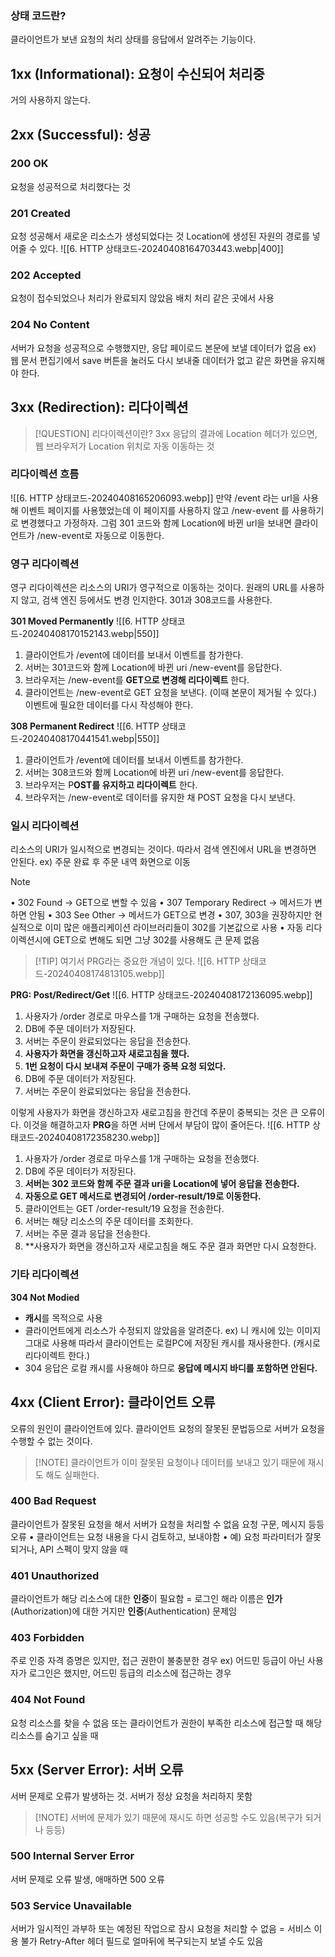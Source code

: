 ### 상태 코드란?
클라이언트가 보낸 요청의 처리 상태를 응답에서 알려주는 기능이다.

## 1xx (Informational): 요청이 수신되어 처리중 
거의 사용하지 않는다.

## 2xx (Successful): 성공
### 200 OK
요청을 성공적으로 처리했다는 것
### 201 Created
요청 성공해서 새로운 리소스가 생성되었다는 것
Location에 생성된 자원의 경로를 넣어줄 수 있다.
![[6. HTTP 상태코드-20240408164703443.webp|400]]

### 202 Accepted
요청이 접수되었으나 처리가 완료되지 않았음
배치 처리 같은 곳에서 사용
### 204 No Content
서버가 요청을 성공적으로 수행했지만, 응답 페이로드 본문에 보낼 데이터가 없음
ex) 웹 문서 편집기에서 save 버튼을 눌러도 다시 보내줄 데이터가 없고 같은 화면을 유지해야 한다.

## 3xx (Redirection): 리다이렉션
> [!QUESTION] 리다이렉션이란?
>  3xx 응답의 결과에 Location 헤더가 있으면, 웹 브라우저가 Location 위치로 자동 이동하는 것

### 리다이렉션 흐름
![[6. HTTP 상태코드-20240408165206093.webp]]
만약 /event 라는 url을 사용해 이벤트 페이지를 사용했었는데 이 페이지를 사용하지 않고 /new-event 를 사용하기로 변경했다고 가정하자.
그럼 301 코드와 함께 Location에 바뀐 url을 보내면 클라이언트가 /new-event로 자동으로 이동한다.

### 영구 리다이렉션
영구 리다이렉션은 리소스의 URI가 영구적으로 이동하는 것이다.
원래의 URL를 사용하지 않고, 검색 엔진 등에서도 변경 인지한다.
301과 308코드를 사용한다.

**301 Moved Permanently**
![[6. HTTP 상태코드-20240408170152143.webp|550]]

1. 클라이언트가 /event에 데이터를 보내서 이벤트를 참가한다.
2. 서버는 301코드와 함께 Location에 바뀐 uri /new-event를 응답한다.
3. 브라우저는 /new-event를 **GET으로 변경해 리다이렉트** 한다.
4. 클라이언트는 /new-event로 GET 요청을 보낸다. (이때 본문이 제거될 수 있다.)
   이벤트에 필요한 데이터를 다시 작성해야 한다.

**308 Permanent Redirect**
![[6. HTTP 상태코드-20240408170441541.webp|550]]
1. 클라이언트가 /event에 데이터를 보내서 이벤트를 참가한다.
2. 서버는 308코드와 함께 Location에 바뀐 uri /new-event를 응답한다.
3. 브라우저는 P**OST를 유지하고 리다이렉트** 한다.
4. 브라우저는 /new-event로 데이터를 유지한 채 POST 요청을 다시 보낸다.

### 일시 리다이렉션
리소스의 URI가 일시적으로 변경되는 것이다.
따라서 검색 엔진에서 URL을 변경하면 안된다.
ex) 주문 완료 후 주문 내역 화면으로 이동 

> [!NOTE]
> • 302 Found -> GET으로 변할 수 있음 
> • 307 Temporary Redirect -> 메서드가 변하면 안됨 
> • 303 See Other -> 메서드가 GET으로 변경
> • 307, 303을 권장하지만 현실적으로 이미 많은 애플리케이션 라이브러리들이 302를 기본값으로 사용 
> • 자동 리다이렉션시에 GET으로 변해도 되면 그냥 302를 사용해도 큰 문제 없음

> [!TIP] 여기서 PRG라는 중요한 개념이 있다.
> ![[6. HTTP 상태코드-20240408174813105.webp]]

**PRG: Post/Redirect/Get**
![[6. HTTP 상태코드-20240408172136095.webp]]
1. 사용자가 /order 경로로 마우스를 1개 구매하는 요청을 전송했다.
2. DB에 주문 데이터가 저장된다.
3. 서버는 주문이 완료되었다는 응답을 전송한다.
4. **사용자가 화면을 갱신하고자 새로고침을 했다.**
5. **1번 요청이 다시 보내져 주문이 구매가 중복 요청 되었다.**
6. DB에 주문 데이터가 저장된다.
7. 서버는 주문이 완료되었다는 응답을 전송한다.

이렇게 사용자가 화면을 갱신하고자 새로고침을 한건데 주문이 중복되는 것은 큰 오류이다. 
이것을 해결하고자 **PRG**을 하면 서버 단에서 부담이 많이 줄어든다.
![[6. HTTP 상태코드-20240408172358230.webp]]
1.  사용자가 /order 경로로 마우스를 1개 구매하는 요청을 전송했다.
2. DB에 주문 데이터가 저장된다.
3. **서버는 302 코드와 함께 주문 결과 uri을 Location에 넣어 응답을 전송한다.**
4. **자동으로 GET 메서드로 변경되어 /order-result/19로 이동한다.**
5. 클라이언트는 GET /order-result/19 요청을 전송한다.
6. 서버는 해당 리소스의 주문 데이터를 조회한다.
7. 서버는 주문 결과 응답을 전송한다.
8. **사용자가 화면을 갱신하고자 새로고침을 해도 주문 결과 화면만 다시 요청한다.

### 기타 리다이렉션
**304 Not Modied**
- **캐시**를 목적으로 사용 
- 클라이언트에게 리소스가 수정되지 않았음을 알려준다. ex) 니 캐시에 있는 이미지 그대로 사용해
  따라서 클라이언트는 로컬PC에 저장된 캐시를 재사용한다. (캐시로 리다이렉트 한다.) 
- 304 응답은 로컬 캐시를 사용해야 하므로 **응답에 메시지 바디를 포함하면 안된다.**

## 4xx (Client Error): 클라이언트 오류
오류의 원인이 클라이언트에 있다.
클라이언트 요청의 잘못된 문법등으로 서버가 요청을 수행할 수 없는 것이다.

> [!NOTE] 클라이언트가 이미 잘못된 요청이나 데이터를 보내고 있기 때문에 재시도 해도 실패한다.

### 400 Bad Request
클라이언트가 잘못된 요청을 해서 서버가 요청을 처리할 수 없음
요청 구문, 메시지 등등 오류 
• 클라이언트는 요청 내용을 다시 검토하고, 보내야함 
• 예) 요청 파라미터가 잘못되거나, API 스펙이 맞지 않을 때

### 401 Unauthorized
클라이언트가 해당 리소스에 대한 **인증**이 필요함 = 로그인 해라
이름은 **인가**(Authorization)에 대한 거지만 **인증**(Authentication) 문제임

### 403 Forbidden
주로 인증 자격 증명은 있지만, 접근 권한이 불충분한 경우
ex) 어드민 등급이 아닌 사용자가 로그인은 했지만, 어드민 등급의 리소스에 접근하는 경우

### 404 Not Found
요청 리소스를 찾을 수 없음
또는 클라이언트가 권한이 부족한 리소스에 접근할 때 해당 리소스를 숨기고 싶을 때

## 5xx (Server Error): 서버 오류
서버 문제로 오류가 발생하는 것. 서버가 정상 요청을 처리하지 못함

> [!NOTE] 서버에 문제가 있기 때문에 재시도 하면 성공할 수도 있음(복구가 되거나 등등)

### 500 Internal Server Error
서버 문제로 오류 발생, 애매하면 500 오류

### 503 Service Unavailable
서버가 일시적인 과부하 또는 예정된 작업으로 잠시 요청을 처리할 수 없음 = 서비스 이용 불가
Retry-After 헤더 필드로 얼마뒤에 복구되는지 보낼 수도 있음
